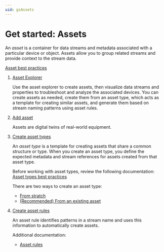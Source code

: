 ```yaml
---
uid: gsAssets
---
```


# Get started: Assets

An _asset_ is a container for data streams and metadata associated with a particular device or object. Assets allow you to group related streams and provide context to the stream data.

[Asset best practices](https://docs.aveva.com/bundle/data-hub/page/add-organize-data/organize-data/assets/asset-concept.html#assets-best-practices)

1. [Asset Explorer](https://docs.aveva.com/bundle/data-hub/page/visualize-data/asset-explorer.html)

    Use the asset explorer to create assets, then visualize data streams and properties to troubleshoot and analyze the associated devices. You can create assets as needed, create them from an asset type, which acts as a template for creating similar assets, and generate them based on stream naming patterns using asset rules.

1. [Add asset](https://docs.aveva.com/bundle/data-hub/page/add-organize-data/organize-data/assets/create-an-asset.html)

    Assets are digital twins of real-world equipment.

1. [Create asset types](https://docs.aveva.com/bundle/data-hub/page/add-organize-data/organize-data/assets/asset-type-overview.html)

    An _asset type_ is a template for creating assets that share a common structure or type. When you create an asset type, you define the expected metadata and stream references for assets created from that asset type.

    Before working with asset types, review the following documentation: [Asset types best practices](https://docs.aveva.com/bundle/data-hub/page/add-organize-data/organize-data/assets/asset-type-overview.html#asset-types-best-practices)

    There are two ways to create an asset type:

   - [From stratch](https://docs.aveva.com/bundle/data-hub/page/add-organize-data/organize-data/assets/create-asset-type-asset-editor.html)
   - [(Recommended) From an existing asset](https://docs.aveva.com/bundle/data-hub/page/add-organize-data/organize-data/assets/convert-asset-to-asset-type.html)

1. [Create asset rules](https://docs.aveva.com/bundle/data-hub/page/add-organize-data/organize-data/assets/create-asset-rule.html)

    An asset rule identifies patterns in a stream name and uses this information to automatically create assets.

    Additional documentation:

   - [Asset rules](https://docs.aveva.com/bundle/data-hub/page/add-organize-data/organize-data/assets/asset-rules-concept.html)